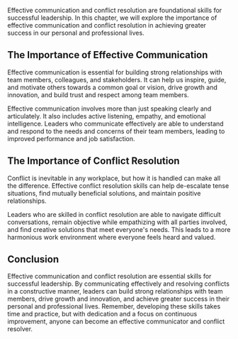 
Effective communication and conflict resolution are foundational skills for successful leadership. In this chapter, we will explore the importance of effective communication and conflict resolution in achieving greater success in our personal and professional lives.

The Importance of Effective Communication
-----------------------------------------

Effective communication is essential for building strong relationships with team members, colleagues, and stakeholders. It can help us inspire, guide, and motivate others towards a common goal or vision, drive growth and innovation, and build trust and respect among team members.

Effective communication involves more than just speaking clearly and articulately. It also includes active listening, empathy, and emotional intelligence. Leaders who communicate effectively are able to understand and respond to the needs and concerns of their team members, leading to improved performance and job satisfaction.

The Importance of Conflict Resolution
-------------------------------------

Conflict is inevitable in any workplace, but how it is handled can make all the difference. Effective conflict resolution skills can help de-escalate tense situations, find mutually beneficial solutions, and maintain positive relationships.

Leaders who are skilled in conflict resolution are able to navigate difficult conversations, remain objective while empathizing with all parties involved, and find creative solutions that meet everyone's needs. This leads to a more harmonious work environment where everyone feels heard and valued.

Conclusion
----------

Effective communication and conflict resolution are essential skills for successful leadership. By communicating effectively and resolving conflicts in a constructive manner, leaders can build strong relationships with team members, drive growth and innovation, and achieve greater success in their personal and professional lives. Remember, developing these skills takes time and practice, but with dedication and a focus on continuous improvement, anyone can become an effective communicator and conflict resolver.
